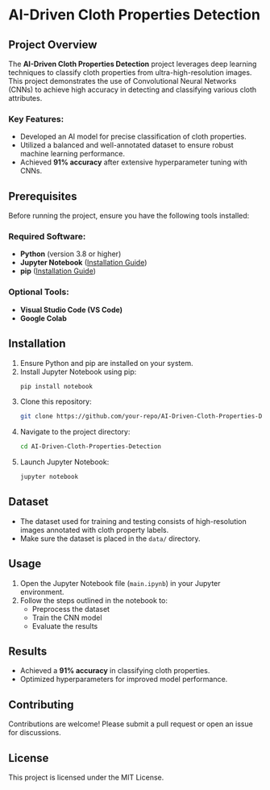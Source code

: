# AI-Driven Cloth Properties Detection

## Project Overview
The **AI-Driven Cloth Properties Detection** project leverages deep learning techniques to classify cloth properties from ultra-high-resolution images. This project demonstrates the use of Convolutional Neural Networks (CNNs) to achieve high accuracy in detecting and classifying various cloth attributes.

### Key Features:
- Developed an AI model for precise classification of cloth properties.
- Utilized a balanced and well-annotated dataset to ensure robust machine learning performance.
- Achieved **91% accuracy** after extensive hyperparameter tuning with CNNs.

## Prerequisites
Before running the project, ensure you have the following tools installed:

### Required Software:
- **Python** (version 3.8 or higher)
- **Jupyter Notebook** ([Installation Guide](https://jupyter.org/install#jupyter-notebook))
- **pip** ([Installation Guide](https://pypi.org/project/pip/))

### Optional Tools:
- **Visual Studio Code (VS Code)**
- **Google Colab**

## Installation
1. Ensure Python and pip are installed on your system.
2. Install Jupyter Notebook using pip:
   ```bash
   pip install notebook
   ```
3. Clone this repository:
   ```bash
   git clone https://github.com/your-repo/AI-Driven-Cloth-Properties-Detection.git
   ```
4. Navigate to the project directory:
   ```bash
   cd AI-Driven-Cloth-Properties-Detection
   ```
5. Launch Jupyter Notebook:
   ```bash
   jupyter notebook
   ```

## Dataset
- The dataset used for training and testing consists of high-resolution images annotated with cloth property labels.
- Make sure the dataset is placed in the `data/` directory.

## Usage
1. Open the Jupyter Notebook file (`main.ipynb`) in your Jupyter environment.
2. Follow the steps outlined in the notebook to:
   - Preprocess the dataset
   - Train the CNN model
   - Evaluate the results

## Results
- Achieved a **91% accuracy** in classifying cloth properties.
- Optimized hyperparameters for improved model performance.

## Contributing
Contributions are welcome! Please submit a pull request or open an issue for discussions.

## License
This project is licensed under the MIT License.
